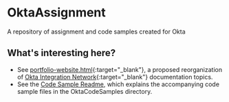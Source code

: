 # OktaAssignment
A repository of assignment and code samples created for Okta

## What's interesting here?
* See [portfolio-website.html](https://htmlpreview.github.io/?https://github.com/mugdhav/OktaAssignment/blob/e63d61a710dd848d8054428a94d2075c3c2f7522/OINDocumentationReorganization/portfolio-website.html){:target="_blank"}, a proposed reorganization of [Okta Integration Network](https://developer.okta.com/docs/guides/okta-integration-network/){:target="_blank"} documentation topics.
* See the [Code Sample Readme](https://github.com/mugdhav/OktaAssignment/blob/d9455fb83b1ca805a21a4fa9c609f6136761eb2c/OktaCodeSamples/readme.md), which explains the accompanying code sample files in the OktaCodeSamples directory.
